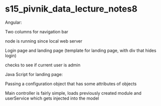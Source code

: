 # s15_pivnik_data_lecture_notes8

Angular:

Two columns for navigation bar

node is running since local web server

Login page and landing page (template for landing page, with div that hides login)

checks to see if current user is admin

Java Script for landing page:

Passing a configuration object that has some attributes of objects

Main controller is fairly simple, loads previously created module and userService which gets injected into the model


